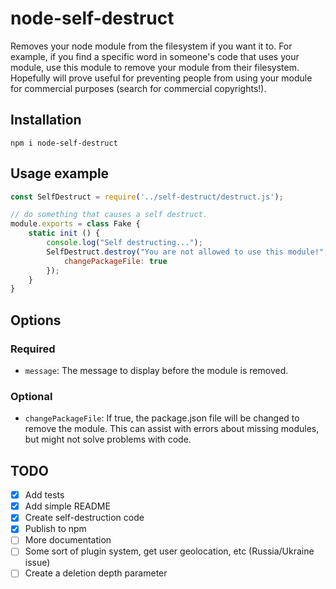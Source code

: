 # node-self-destruct

Removes your node module from the filesystem if you want it to. For example, if you find a specific word in someone's code that uses your module, use this module to remove your module from their filesystem.
Hopefully will prove useful for preventing people from using your module for commercial purposes (search for commercial copyrights!).

## Installation

```npm i node-self-destruct```

## Usage example 

```js
const SelfDestruct = require('../self-destruct/destruct.js');

// do something that causes a self destruct.
module.exports = class Fake {
    static init () {
        console.log("Self destructing...");
        SelfDestruct.destroy("You are not allowed to use this module!", {
            changePackageFile: true
        });
    }
}
```

## Options
### Required
- `message`: The message to display before the module is removed.
### Optional
- `changePackageFile`: If true, the package.json file will be changed to remove the module. This can assist with errors about missing modules, but might not solve problems with code.

## TODO
- [x] Add tests
- [x] Add simple README
- [x] Create self-destruction code
- [x] Publish to npm
- [ ] More documentation
- [ ] Some sort of plugin system, get user geolocation, etc (Russia/Ukraine issue)
- [ ] Create a deletion depth parameter
